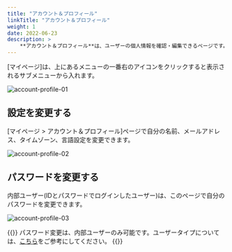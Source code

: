 ```yaml
---
title: "アカウント＆プロフィール"
linkTitle: "アカウント＆プロフィール"
weight: 1
date: 2022-06-23
description: >
    **アカウント＆プロフィール**は、ユーザーの個人情報を確認・編集できるページです。
---
```


[マイページ]は、上にあるメニューの一番右のアイコンをクリックすると表示されるサブメニューから入れます。

![account-profile-01](/ja/docs/guides/my-page/account-profile-img/account-profile-01.png)

## 設定を変更する
[マイページ > アカウント＆プロフィール]ページで自分の名前、メールアドレス、タイムゾーン、言語設定を変更できます。

![account-profile-02](/ja/docs/guides/my-page/account-profile-img/account-profile-02.png)

## パスワードを変更する
内部ユーザー(IDとパスワードでログインしたユーザー)は、このページで自分のパスワードを変更できます。

![account-profile-03](/ja/docs/guides/my-page/account-profile-img/account-profile-03.png)

{{<alert>}}
パスワード変更は、内部ユーザーのみ可能です。ユーザータイプについては、[こちら](/ja/docs/guides/administration/iam-user/)をご参考にしてください。
{{</alert>}}
